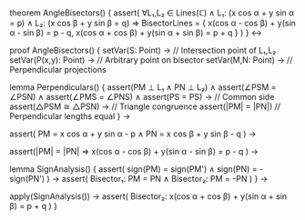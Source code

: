 theorem AngleBisectors() {
  assert(
    ∀L₁,L₂ ∈ Lines(ℂ) ∧
    L₁: (x cos α + y sin α = p) ∧
    L₂: (x cos β + y sin β = q) ⇒
    BisectorLines = {
      x(cos α - cos β) + y(sin α - sin β) = p - q,
      x(cos α + cos β) + y(sin α + sin β) = p + q
    }
  )
} ↔

proof AngleBisectors() {
  setVar(S: Point) → // Intersection point of L₁,L₂
  setVar(P(x,y): Point) → // Arbitrary point on bisector
  setVar(M,N: Point) → // Perpendicular projections

  lemma Perpendiculars() {
    assert(PM ⊥ L₁ ∧ PN ⊥ L₂) ∧
    assert(∠PSM = ∠PSN) ∧
    assert(∠PMS = ∠PNS) ∧
    assert(PS = PS) → // Common side
    assert(△PSM ≅ △PSN) → // Triangle congruence
    assert(|PM| = |PN|) // Perpendicular lengths equal
  } →

  assert(
    PM = x cos α + y sin α - p ∧
    PN = x cos β + y sin β - q
  ) →
  
  assert(|PM| = |PN| ⇒ 
    x(cos α - cos β) + y(sin α - sin β) = p - q
  ) →

  lemma SignAnalysis() {
    assert(
      sign(PM) = sign(PM') ∧
      sign(PN) = -sign(PN')
    ) →
    assert(
      Bisector₁: PM = PN ∧
      Bisector₂: PM = -PN
    )
  } →

  apply(SignAnalysis()) →
  assert(
    Bisector₂: x(cos α + cos β) + y(sin α + sin β) = p + q
  )
}